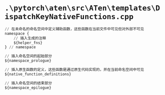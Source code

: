 # `.\pytorch\aten\src\ATen\templates\DispatchKeyNativeFunctions.cpp`

```py
// 在未命名的命名空间中定义辅助函数，这些函数在当前文件中可见但对外部不可见
namespace {
    // 插入生成的注释
    ${helper_fns}
} // namespace

// 插入命名空间的起始部分
${namespace_prologue}

// 插入原生函数的定义，这些函数是通过原生代码实现的，并在当前命名空间中可见
${native_function_definitions}

// 插入命名空间的结束部分
${namespace_epilogue}
```